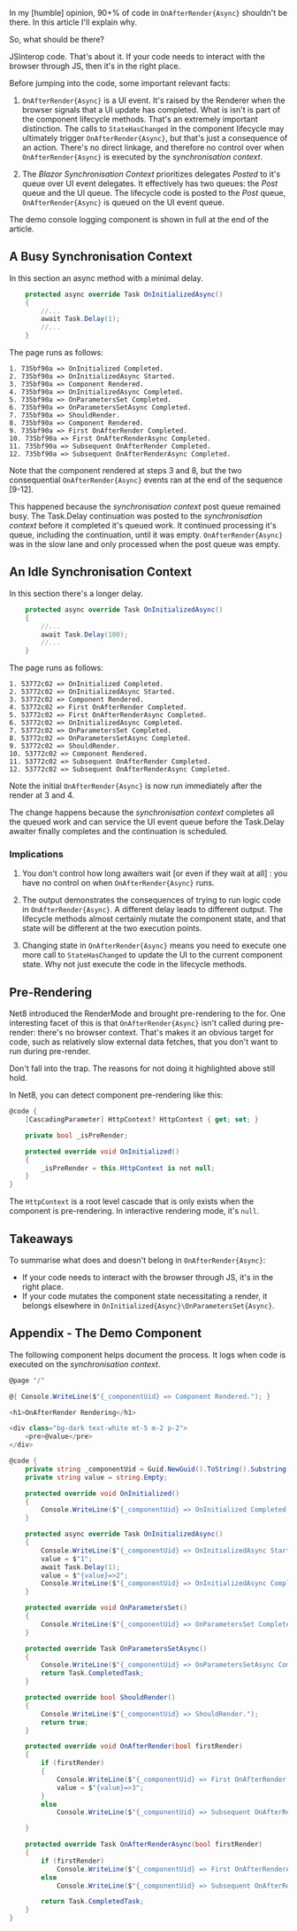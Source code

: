 ﻿In my [humble] opinion, 90+% of code in `OnAfterRender{Async}` shouldn't be there.  In this article I'll explain why.

So, what should be there?  

JSInterop code.  That's about it.  If your code needs to interact with the browser through JS, then it's in the right place.

Before jumping into the code, some important relevant facts:

1. `OnAfterRender{Async}` is a UI event.  It's raised by the Renderer when the browser signals that a UI update has completed.  What is isn't is part of the component lifecycle methods.  That's an extremely important distinction.  The calls to `StateHasChanged` in the component lifecycle may ultimately trigger `OnAfterRender{Async}`, but that's just a consequence of an action.  There's no direct linkage, and therefore no control over when `OnAfterRender{Async}` is executed by the *synchronisation context*.

2. The *Blazor Synchronisation Context* prioritizes delegates *Posted* to it's queue over UI event delegates.  It effectively has two queues: the *Post* queue and the UI queue.  The lifecycle code is posted to the *Post* queue, `OnAfterRender{Async}` is queued on the UI event queue. 

The demo console logging component is shown in full at the end of the article.

## A Busy Synchronisation Context

In this section an async method with a minimal delay.

```csharp
    protected async override Task OnInitializedAsync()
    {
        //...
        await Task.Delay(1);
        //...
    }
```

The page runs as follows:

```text
1. 735bf90a => OnInitialized Completed.
2. 735bf90a => OnInitializedAsync Started.
3. 735bf90a => Component Rendered.
4. 735bf90a => OnInitializedAsync Completed.
5. 735bf90a => OnParametersSet Completed.
6. 735bf90a => OnParametersSetAsync Completed.
7. 735bf90a => ShouldRender.
8. 735bf90a => Component Rendered.
9. 735bf90a => First OnAfterRender Completed.
10. 735bf90a => First OnAfterRenderAsync Completed.
11. 735bf90a => Subsequent OnAfterRender Completed.
12. 735bf90a => Subsequent OnAfterRenderAsync Completed.
```

Note that the component rendered at steps 3 and 8, but the two consequential `OnAfterRender{Async}` events ran at the end of the sequence [9-12].

This happened because the *synchronisation context* post queue remained busy. The Task.Delay continuation was posted to the *synchronisation context* before it completed it's queued work. It continued processing it's queue, including the continuation, until it was empty.  `OnAfterRender{Async}` was in the slow lane and only processed when the post queue was empty.

## An Idle Synchronisation Context

In this section there's a longer delay.

```csharp
    protected async override Task OnInitializedAsync()
    {
        //...
        await Task.Delay(100);
        //...
    }
```

The page runs as follows:

```text
1. 53772c02 => OnInitialized Completed.
2. 53772c02 => OnInitializedAsync Started.
3. 53772c02 => Component Rendered.
4. 53772c02 => First OnAfterRender Completed.
5. 53772c02 => First OnAfterRenderAsync Completed.
6. 53772c02 => OnInitializedAsync Completed.
7. 53772c02 => OnParametersSet Completed.
8. 53772c02 => OnParametersSetAsync Completed.
9. 53772c02 => ShouldRender.
10. 53772c02 => Component Rendered.
11. 53772c02 => Subsequent OnAfterRender Completed.
12. 53772c02 => Subsequent OnAfterRenderAsync Completed.
```

Note the initial `OnAfterRender{Async}` is now run immediately after the render at 3 and 4.

The change happens because the *synchronisation context* completes all the queued work and can service the UI event queue before the Task.Delay awaiter finally completes and the continuation is scheduled. 

### Implications

1. You don't control how long awaiters wait [or even if they wait at all] : you have no control on when `OnAfterRender{Async}` runs.

2. The output demonstrates the consequences of trying to run logic code in `OnAfterRender{Async}`.  A different delay leads to different output.  The lifecycle methods almost certainly mutate the component state, and that state will be different at the two execution points.

3. Changing state in `OnAfterRender{Async}` means you need to execute one more call to `StateHasChanged` to update the UI to the current component state.  Why not just execute the code in the lifecycle methods. 

## Pre-Rendering

Net8 introduced the RenderMode and brought pre-rendering to the for.  One interesting facet of this is that `OnAfterRender{Async}` isn't called during pre-render: there's no browser context.  That's makes it an obvious target for code, such as relatively slow external data fetches, that you don't want to run during pre-render.

Don't fall into the trap.  The reasons for not doing it highlighted above still hold.

In Net8, you can detect component pre-rendering like this:

```csharp
@code {
    [CascadingParameter] HttpContext? HttpContext { get; set; }

    private bool _isPreRender;

    protected override void OnInitialized()
    {
        _isPreRender = this.HttpContext is not null;
    }
}
```

The `HttpContext` is a root level cascade that is only exists when the component is pre-rendering.  In interactive rendering mode, it's `null`.


## Takeaways

To summarise what does and doesn't belong in `OnAfterRender{Async}`:

 - If your code needs to interact with the browser through JS, it's in the right place.
 - If your code mutates the component state necessitating a render, it belongs elsewhere in `OnInitialized{Async}\OnParametersSet{Async}`. 


## Appendix - The Demo Component

The following component helps document the process.  It logs when code is executed on the *synchronisation context*.

```csharp
@page "/"

@{ Console.WriteLine($"{_componentUid} => Component Rendered."); }

<h1>OnAfterRender Rendering</h1>

<div class="bg-dark text-white mt-5 m-2 p-2">
    <pre>@value</pre>
</div>

@code {
    private string _componentUid = Guid.NewGuid().ToString().Substring(0, 8);
    private string value = string.Empty;

    protected override void OnInitialized()
    {
        Console.WriteLine($"{_componentUid} => OnInitialized Completed.");
    }

    protected async override Task OnInitializedAsync()
    {
        Console.WriteLine($"{_componentUid} => OnInitializedAsync Started.");
        value = $"1";
        await Task.Delay(1);
        value = $"{value}=>2";
        Console.WriteLine($"{_componentUid} => OnInitializedAsync Completed.");
    }

    protected override void OnParametersSet()
    {
        Console.WriteLine($"{_componentUid} => OnParametersSet Completed.");
    }

    protected override Task OnParametersSetAsync()
    {
        Console.WriteLine($"{_componentUid} => OnParametersSetAsync Completed.");
        return Task.CompletedTask;
    }

    protected override bool ShouldRender()
    {
        Console.WriteLine($"{_componentUid} => ShouldRender.");
        return true;
    }

    protected override void OnAfterRender(bool firstRender)
    {
        if (firstRender)
        {
            Console.WriteLine($"{_componentUid} => First OnAfterRender Completed.");
            value = $"{value}=>3";
        }
        else
            Console.WriteLine($"{_componentUid} => Subsequent OnAfterRender Completed.");

    }

    protected override Task OnAfterRenderAsync(bool firstRender)
    {
        if (firstRender)
            Console.WriteLine($"{_componentUid} => First OnAfterRenderAsync Completed.");
        else
            Console.WriteLine($"{_componentUid} => Subsequent OnAfterRenderAsync Completed.");

        return Task.CompletedTask;
    }
}
```


